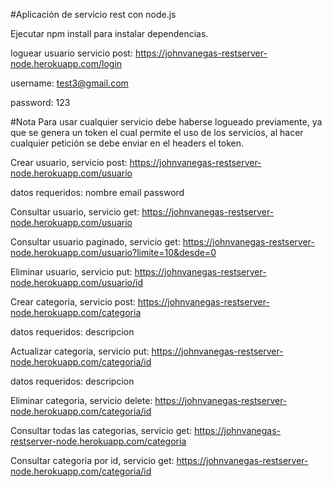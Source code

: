 #Aplicación de servicio rest con node.js

Ejecutar npm install para instalar dependencias.

loguear usuario servicio post:
https://johnvanegas-restserver-node.herokuapp.com/login



username:
test3@gmail.com

password:
123


#Nota
Para usar cualquier servicio debe haberse logueado previamente, ya que se genera un token el cual permite el uso de los servicios, al hacer cualquier petición se debe enviar en el headers el token.

Crear usuario, servicio post:
https://johnvanegas-restserver-node.herokuapp.com/usuario

datos requeridos:
nombre
email
password

Consultar usuario, servicio get:
https://johnvanegas-restserver-node.herokuapp.com/usuario


Consultar usuario paginado, servicio get:
https://johnvanegas-restserver-node.herokuapp.com/usuario?limite=10&desde=0


Eliminar usuario, servicio put:
https://johnvanegas-restserver-node.herokuapp.com/usuario/id


Crear categoria, servicio post:
https://johnvanegas-restserver-node.herokuapp.com/categoria

datos requeridos:
descripcion

Actualizar categoria, servicio put:
https://johnvanegas-restserver-node.herokuapp.com/categoria/id

datos requeridos:
descripcion

Eliminar categoria, servicio delete:
https://johnvanegas-restserver-node.herokuapp.com/categoria/id


Consultar todas las categorias, servicio get:
https://johnvanegas-restserver-node.herokuapp.com/categoria


Consultar categoria por id, servicio get:
https://johnvanegas-restserver-node.herokuapp.com/categoria/id

